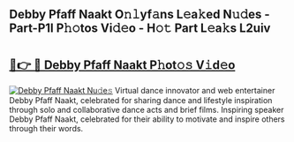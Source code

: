 ## Debby Pfaff Naakt O𝚗𝚕yf𝚊ns L𝚎a𝚔ed N𝚞𝚍es - Part-P1I P𝚑𝚘tos Vi𝚍𝚎o - H𝚘𝚝 Part L𝚎a𝚔s L2uiv

# <h2><a href="http://kf0c654.oniu.top/?m=Debby+Pfaff+Naakt">🔗👉 🔴 Debby Pfaff Naakt P𝚑ot𝚘𝚜 V𝚒d𝚎o</a></h2>

[![Debby Pfaff Naakt Nu𝚍e𝚜](https://i.imgur.com/0qMVB7G.gif)](http://kf0c654.oniu.top/?m=Debby+Pfaff+Naakt)
Virtual dance innovator and web entertainer Debby Pfaff Naakt, celebrated for sharing dance and lifestyle inspiration through solo and collaborative dance acts and brief films. Inspiring speaker Debby Pfaff Naakt, celebrated for their ability to motivate and inspire others through their words.  
